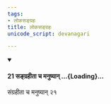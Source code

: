 ```yaml
---
tags:
- लोकसङ्ग्रहः
title: लोकसङ्ग्रहः
unicode_script: devanagari

---
```

<div class="js_include" newlevelforh1="4" unfilled url="/vedAH_yajuH/taittirIyam/sUtram/ApastambaH/dharma-sUtram/vishvAsa-prastutiH/2/08/20/21_sangrahItA_cha_manuShyAn.md">
<details open><summary><h4>21 सङ्ग्रहीता च मनुष्यान् ...{Loading}...</h4></summary>

संग्रहीता च मनुष्यान् २१
</details>
</div>
